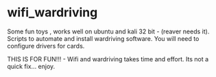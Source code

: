 # wifi_wardriving

Some fun toys , works well on ubuntu and kali 32 bit - (reaver needs it). Scripts to automate and install wardriving software. You will need to configure drivers for cards.

THIS IS FOR FUN!!! - Wifi and wardriving takes time and effort. Its not a quick fix... enjoy.
